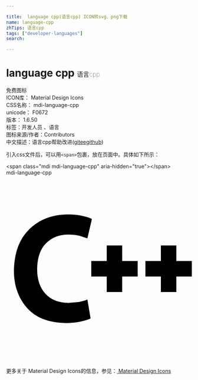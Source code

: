 ```yaml
---

title:  language cpp(语言cpp) ICON转svg、png下载
name: language-cpp
zhTips: 语言cpp
tags: ["developer-languages"]
search: 

---
```


# language cpp  <small style="font-size: 60%;font-weight: 100">语言cpp</small>


<div class="detail-page">
<p>
<span><span class="badge-success badge">免费图标</span> </span>
<br/>
<span>
ICON库：
<span class="badge-secondary badge">Material Design Icons</span> 
</span>
<br/>
<span>
CSS名称：
<span class="badge-secondary badge">mdi-language-cpp</span> 
</span>
<br/>
<span>
unicode：
<span class="badge-secondary badge">F0672</span> 
<copy-btn content='F0672' btn-title=""></copy-btn>
<copy-btn :content='String.fromCodePoint(parseInt("F0672", 16))' btn-title="复制U"></copy-btn>
</span>
<br/>
<span>
版本：
<span class="badge-secondary badge">1.6.50</span> 
</span><br/><span>标签：<span class="badge-light badge"><router-link to="/tags/developer-languages.html">开发人员 、语言</router-link></span></span>
<br/>
<span>图标来源/作者：<span class="badge-light badge">Contributors</span></span> 
<br/>
<span class="zh-detail">中文描述：<span class="badge-primary badge">语言cpp</span><span class="help-link"><span>帮助改进</span>(<a href="https://gitee.com/liuwave/icon-helper/edit/master/json/material/language-cpp.json" target="_blank" rel="noopener noreferrer">gitee</a><a href="https://github.com/liuwave/icon-helper/edit/master/json/material/language-cpp.json" target="_blank" rel="noopener noreferrer">github</a></span>)</span><br/>
</p>
</div>
<div class="alert alert-dark">
  <i class="mdi mdi-language-cpp mdi-48px"></i>
  <i class="mdi mdi-language-cpp mdi-36px"></i>
  <i class="mdi mdi-language-cpp mdi-24px"></i>
  <i class="mdi mdi-language-cpp mdi-18px"></i>
</div>
<div>
  <p>引入css文件后，可以用<code>&lt;span&gt;</code>包裹，放在页面中。具体如下所示：    
  </p>
  <div class="alert alert-primary" style="font-size: 14px">
    &lt;span class="mdi mdi-language-cpp" aria-hidden="true"&gt;&lt;/span&gt;
    <copy-btn content='<span class="mdi mdi-language-cpp" aria-hidden="true"></span>'></copy-btn>
  </div>
  <div class="alert alert-secondary">
    <i class="mdi mdi-language-cpp"
    style="font-size: 24px"
    aria-hidden="true"></i> mdi-language-cpp
    <copy-btn content="mdi-language-cpp" btn-title="复制图标名称"></copy-btn>
  </div>
</div>
<div id="svg" class="svg-wrap">
<svg xmlns="http://www.w3.org/2000/svg" viewBox="0 0 24 24"><path d="M10.5,15.97L10.91,18.41C10.65,18.55 10.23,18.68 9.67,18.8C9.1,18.93 8.43,19 7.66,19C5.45,18.96 3.79,18.3 2.68,17.04C1.56,15.77 1,14.16 1,12.21C1.05,9.9 1.72,8.13 3,6.89C4.32,5.64 5.96,5 7.94,5C8.69,5 9.34,5.07 9.88,5.19C10.42,5.31 10.82,5.44 11.08,5.59L10.5,8.08L9.44,7.74C9.04,7.64 8.58,7.59 8.05,7.59C6.89,7.58 5.93,7.95 5.18,8.69C4.42,9.42 4.03,10.54 4,12.03C4,13.39 4.37,14.45 5.08,15.23C5.79,16 6.79,16.4 8.07,16.41L9.4,16.29C9.83,16.21 10.19,16.1 10.5,15.97M11,11H13V9H15V11H17V13H15V15H13V13H11V11M18,11H20V9H22V11H24V13H22V15H20V13H18V11Z" /></svg>
</div>
<detail full-name='mdi-language-cpp'></detail>
    
<div><p>更多关于 Material Design Icons的信息，参见：<a target="_blank" href="https://iconhelper.cn/material.html"> Material Design Icons</a>
</p></div>
